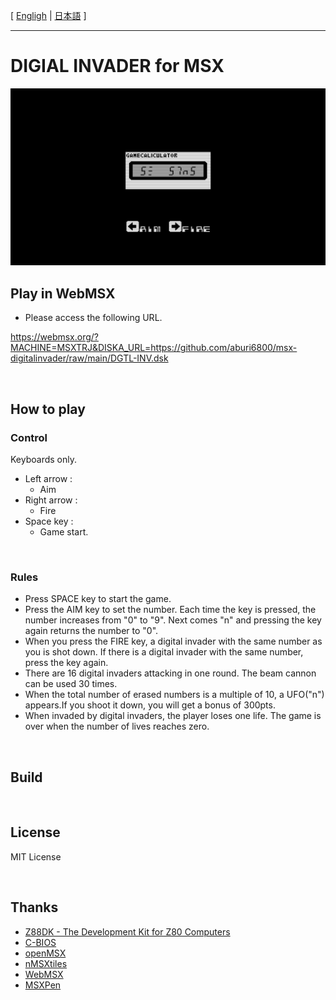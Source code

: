 [ [Engligh](README.md) | [日本語](README.ja.md) ]

---
# DIGIAL INVADER for MSX

<img src="image/01.png">

<br>

## Play in WebMSX

- Please access the following URL.

https://webmsx.org/?MACHINE=MSXTRJ&DISKA_URL=https://github.com/aburi6800/msx-digitalinvader/raw/main/DGTL-INV.dsk

<br>

## How to play

### Control

Keyboards only.

- Left arrow :
    - Aim
- Right arrow :
    - Fire
- Space key :
    - Game start.

<br>

### Rules

- Press SPACE key to start the game.
- Press the AIM key to set the number. Each time the key is pressed, the number increases from "0" to "9". Next comes "n" and pressing the key again returns the number to "0".
- When you press the FIRE key, a digital invader with the same number as you is shot down. If there is a digital invader with the same number, press the key again.
- There are 16 digital invaders attacking in one round. The beam cannon can be used 30 times.
- When the total number of erased numbers is a multiple of 10, a UFO("n") appears.If you shoot it down, you will get a bonus of 300pts.
- When invaded by digital invaders, the player loses one life. The game is over when the number of lives reaches zero.

<br>

## Build

<br>

## License

MIT License

<br>

## Thanks

- [Z88DK - The Development Kit for Z80 Computers](https://github.com/z88dk/z88dk)
- [C-BIOS](http://cbios.sourceforge.net/)
- [openMSX](https://openmsx.org/)
- [nMSXtiles](https://github.com/pipagerardo/nMSXtiles)
- [WebMSX](https://github.com/ppeccin/WebMSX)
- [MSXPen](https://msxpen.com/)
